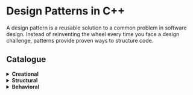 # Design Patterns in C++

A design pattern is a reusable solution to a common problem in software design. Instead of reinventing the wheel every time you face a design challenge, patterns provide proven ways to structure code.

## Catalogue

<details>
  <summary><strong>Creational</strong></summary>
  - Abstract Factory
  - Builder
  - Factory
  - Prototype
  - Singleton
</details>

<details>
  <summary><strong>Structural</strong></summary>
  - Adapter
  - Bridge
  - Composite
  - Decorator
  - Facade
  - Flyweight
</details>

<details>
  <summary><strong>Behavioral</strong></summary>
_Coming soon..._
</details>
